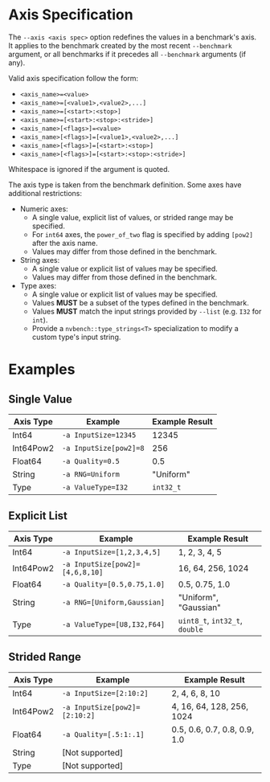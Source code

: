 # Axis Specification

The `--axis <axis spec>` option redefines the values in a benchmark's axis. It
applies to the benchmark created by the most recent `--benchmark` argument, or
all benchmarks if it precedes all `--benchmark` arguments (if any).

Valid axis specification follow the form:

* `<axis_name>=<value>`
* `<axis_name>=[<value1>,<value2>,...]`
* `<axis_name>=[<start>:<stop>]`
* `<axis_name>=[<start>:<stop>:<stride>]`
* `<axis_name>[<flags>]=<value>`
* `<axis_name>[<flags>]=[<value1>,<value2>,...]`
* `<axis_name>[<flags>]=[<start>:<stop>]`
* `<axis_name>[<flags>]=[<start>:<stop>:<stride>]`

Whitespace is ignored if the argument is quoted.

The axis type is taken from the benchmark definition. Some axes have additional
restrictions:

* Numeric axes:
  * A single value, explicit list of values, or strided range may be specified.
  * For `int64` axes, the `power_of_two` flag is specified by adding `[pow2]`
    after the axis name.
  * Values may differ from those defined in the benchmark.
* String axes:
  * A single value or explicit list of values may be specified.
  * Values may differ from those defined in the benchmark.
* Type axes:
  * A single value or explicit list of values may be specified.
  * Values **MUST** be a subset of the types defined in the benchmark.
  * Values **MUST** match the input strings provided by `--list` (e.g. `I32`
    for `int`).
  * Provide a `nvbench::type_strings<T>` specialization to modify a custom
    type's input string.

# Examples

## Single Value

| Axis Type | Example                 | Example Result   |
|-----------|-------------------------|------------------|
| Int64     | `-a InputSize=12345`    | 12345            |
| Int64Pow2 | `-a InputSize[pow2]=8`  | 256              |
| Float64   | `-a Quality=0.5`        | 0.5              |
| String    | `-a RNG=Uniform`        | "Uniform"        |
| Type      | `-a ValueType=I32`      | `int32_t`        |

## Explicit List

| Axis Type | Example                         | Example Result                 |
|-----------|---------------------------------|--------------------------------|
| Int64     | `-a InputSize=[1,2,3,4,5]`      | 1, 2, 3, 4, 5                  |
| Int64Pow2 | `-a InputSize[pow2]=[4,6,8,10]` | 16, 64, 256, 1024              |
| Float64   | `-a Quality=[0.5,0.75,1.0]`     | 0.5, 0.75, 1.0                 |
| String    | `-a RNG=[Uniform,Gaussian]`     | "Uniform", "Gaussian"          |
| Type      | `-a ValueType=[U8,I32,F64]`     | `uint8_t`, `int32_t`, `double` |

## Strided Range

| Axis Type | Example                         | Example Result               |
|-----------|---------------------------------|------------------------------|
| Int64     | `-a InputSize=[2:10:2]`         | 2, 4, 6, 8, 10               |
| Int64Pow2 | `-a InputSize[pow2]=[2:10:2]`   | 4, 16, 64, 128, 256, 1024    |
| Float64   | `-a Quality=[.5:1:.1]`          | 0.5, 0.6, 0.7, 0.8, 0.9, 1.0 |
| String    | [Not supported]                 |                              |
| Type      | [Not supported]                 |                              |

